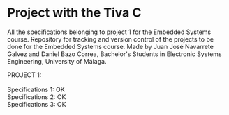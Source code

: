 # Project with the Tiva C 
All the specifications belonging to project 1 for the Embedded Systems course.
Repository for tracking and version control of the projects to be done for the Embedded Systems course.
Made by Juan José Navarrete Galvez and Daniel Bazo Correa, Bachelor's Students in Electronic Systems Engineering, University of Málaga.


PROJECT 1: </br></br>
Specifications 1: OK </br>
Specifications 2: OK </br>
Specifications 3: OK </br>
